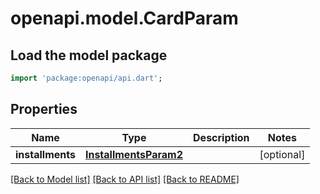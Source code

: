 # openapi.model.CardParam

## Load the model package
```dart
import 'package:openapi/api.dart';
```

## Properties
Name | Type | Description | Notes
------------ | ------------- | ------------- | -------------
**installments** | [**InstallmentsParam2**](InstallmentsParam2.md) |  | [optional] 

[[Back to Model list]](../README.md#documentation-for-models) [[Back to API list]](../README.md#documentation-for-api-endpoints) [[Back to README]](../README.md)


